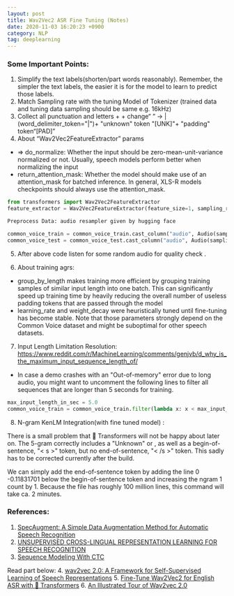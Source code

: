 ```yaml
---
layout: post 
title: Wav2Vec2 ASR Fine Tuning (Notes)
date: 2020-11-03 16:20:23 +0900 
category: NLP
tag: deeplearning
---
```


### Some Important Points:

1. Simplify the text labels(shorten/part words reasonably). Remember, the simpler the text labels, the easier it is for 
   the model to learn to predict those labels.
2. Match Sampling rate with the tuning Model of Tokenizer (trained data and tuning data sampling should be same e.g. 
   16kHz)
3. Collect all punctuation and letters +  + change“ ” -> | (word_delimiter_token="|")+ "unknown" token "[UNK]"+ 
   "padding" token“[PAD]”
4. About “Wav2Vec2FeatureExtractor” params
* ⇒ do_normalize: Whether the input should be zero-mean-unit-variance normalized or not. Usually, speech models 
  perform better when normalizing the input
* return_attention_mask: Whether the model should make use of an attention_mask for batched inference. In general, 
  XLS-R models checkpoints should always use the attention_mask.


```python
from transformers import Wav2Vec2FeatureExtractor
feature_extractor = Wav2Vec2FeatureExtractor(feature_size=1, sampling_rate=16000, padding_value=0.0, do_normalize=True, return_attention_mask=True)

Preprocess Data: audio resampler given by hugging face

common_voice_train = common_voice_train.cast_column("audio", Audio(sampling_rate=16_000))
common_voice_test = common_voice_test.cast_column("audio", Audio(sampling_rate=16_000))
```


5. After above code listen for some random audio for quality check .


6. About training agrs:
* group_by_length makes training more efficient by grouping training samples of similar input length into one batch. 
  This can significantly speed up training time by heavily reducing the overall number of useless padding tokens that are passed through the model
* learning_rate and weight_decay were heuristically tuned until fine-tuning has become stable. Note that those 
  parameters strongly depend on the Common Voice dataset and might be suboptimal for other speech datasets.

7. Input Length Limitation Resolution:
https://www.reddit.com/r/MachineLearning/comments/genjvb/d_why_is_the_maximum_input_sequence_length_of/
* In case a demo crashes with an "Out-of-memory" error due to long audio, you might want to uncomment the following 
  lines to filter all sequences that are longer than 5 seconds for training.


```python
max_input_length_in_sec = 5.0
common_voice_train = common_voice_train.filter(lambda x: x < max_input_length_in_sec * processor.feature

```


8. N-gram KenLM Integration(with fine tuned model) :

There is a small problem that 🤗 Transformers will not be happy about later on. The 5-gram correctly includes a 
"Unknown" or <unk>, as well as a begin-of-sentence,     "< s >" token, but no end-of-sentence, "< /s >"  token. This sadly has to be corrected currently after the 
build.

We can simply add the end-of-sentence token by adding the line 0 </s> -0.11831701 below the begin-of-sentence token and increasing the ngram 1 count by 1. Because the file has roughly 100 million lines, this command will take ca. 2 minutes.



### References:

1. [SpecAugment: A Simple Data Augmentation Method for Automatic Speech Recognition](https://arxiv.org/abs/1904.08779)
2. [UNSUPERVISED CROSS-LINGUAL REPRESENTATION LEARNING FOR SPEECH RECOGNITION](https://arxiv.org/pdf/2006.13979.pdf)
3. [Sequence Modeling With CTC](https://distill.pub/2017/ctc/)

Read part below:
4. [wav2vec 2.0: A Framework for Self-Supervised Learning of Speech Representations](https://arxiv.org/abs/2006.11477)
5. [Fine-Tune Wav2Vec2 for English ASR with 🤗 Transformers](https://huggingface.co/blog/fine-tune-wav2vec2-english)
6. [An Illustrated Tour of Wav2vec 2.0](https://huggingface.co/blog/fine-tune-wav2vec2-english)





